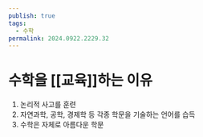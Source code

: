 ```yaml
---
publish: true
tags:
  - 수학
permalink: 2024.0922.2229.32
---
```

# 수학을 [[교육]]하는 이유
1. 논리적 사고를 훈련
2. 자연과학, 공학, 경제학  등 각종 학문을 기술하는 언어를 습득
3. 수학은 자체로 아름다운 학문